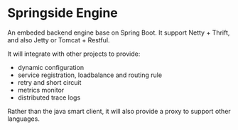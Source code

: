 # Springside Engine

An embeded backend engine base on Spring Boot. It support Netty + Thrift, and also Jetty or Tomcat + Restful.

It will integrate with other projects to provide:

- dynamic configuration
- service registration, loadbalance and routing rule
- retry and short circuit
- metrics monitor
- distributed trace logs

Rather than the java smart client, it will also provide a proxy to support other languages.